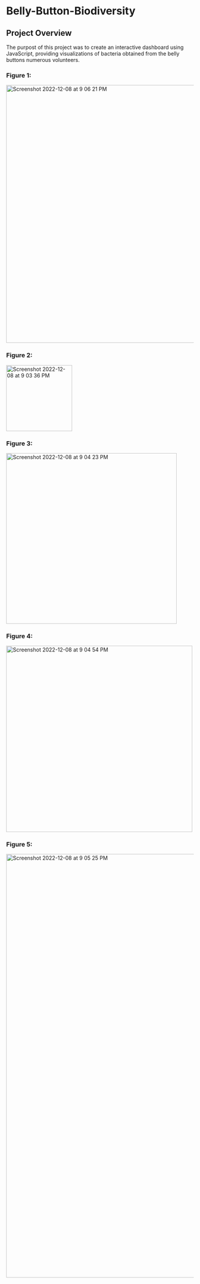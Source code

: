 # Belly-Button-Biodiversity

## Project Overview
The purpost of this project was to create an interactive dashboard using JavaScript, providing visualizations of bacteria obtained from the belly buttons numerous volunteers.

### Figure 1:
<img width="692" alt="Screenshot 2022-12-08 at 9 06 21 PM" src="https://user-images.githubusercontent.com/110318652/206607145-f0731c68-bc5c-4fe4-a288-eabee5363aa9.png">

### Figure 2:
<img width="177" alt="Screenshot 2022-12-08 at 9 03 36 PM" src="https://user-images.githubusercontent.com/110318652/206607152-b3b55333-50b7-43bd-8fa3-e3ee608fed89.png">


### Figure 3:
<img width="458" alt="Screenshot 2022-12-08 at 9 04 23 PM" src="https://user-images.githubusercontent.com/110318652/206607151-e81e2147-7bdf-49a1-9fa1-3bb4e2367572.png">


### Figure 4:
<img width="500" alt="Screenshot 2022-12-08 at 9 04 54 PM" src="https://user-images.githubusercontent.com/110318652/206607150-412795cd-cb02-4bc4-87b2-59a293d9a49f.png">


### Figure 5:
<img width="1137" alt="Screenshot 2022-12-08 at 9 05 25 PM" src="https://user-images.githubusercontent.com/110318652/206607149-d7f70768-a585-46c7-9107-75f688f8a117.png">

